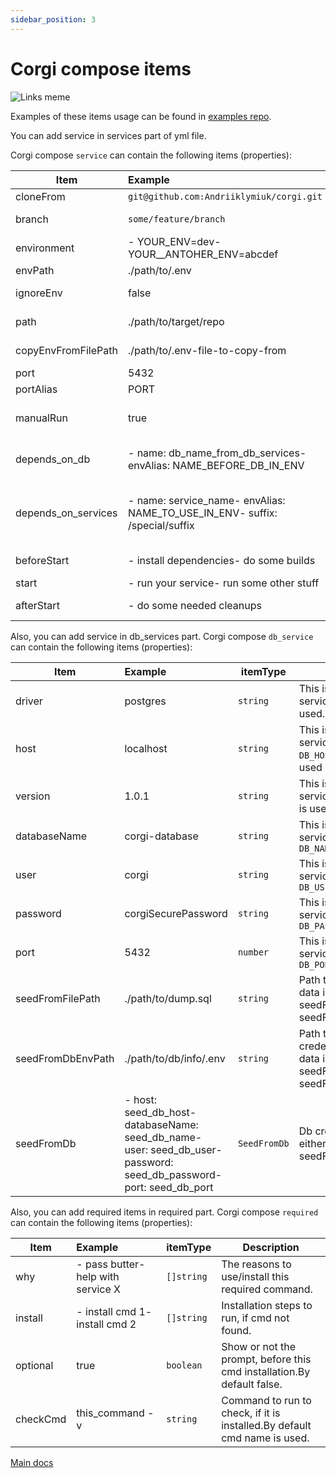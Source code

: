 ```yaml
---
sidebar_position: 3
---
```


# Corgi compose items

![Links meme](/img/links_meme.jpg)

Examples of these items usage can be found in
[examples repo](https://github.com/Andriiklymiuk/corgi_examples).

You can add service in services part of yml file.

Corgi compose `service` can contain the following items (properties):

| Item                | Example                                                                     | itemType             | Description                                                                                                                                                                                                         |
| ------------------- | :-------------------------------------------------------------------------- | -------------------- | ------------------------------------------------------------------------------------------------------------------------------------------------------------------------------------------------------------------- |
| cloneFrom           | `git@github.com:Andriiklymiuk/corgi.git`                                    | `string`             | Git url to target repo. By default nothing is cloned.                                                                                                                                                               |
| branch              | `some/feature/branch`                                                       | `string`             | Branch to use for git checkout. By default default branch for repo is used.                                                                                                                                         |
| environment         | - YOUR_ENV=dev- YOUR__ANTOHER_ENV=abcdef                                    | `[]string`           | List of environment variables to copy and put into your env file.By default no environments are added.                                                                                                              |
| envPath             | ./path/to/.env                                                              | `string`             | Path to .env file in target repo. By default .env file is used                                                                                                                                                      |
| ignoreEnv           | false                                                                       | `string`             | Should service ignore env and don't change env file or not. By default is false (env is not ignored)                                                                                                                |
| path                | ./path/to/target/repo                                                       | `string`             | Path to the actual project repo.By default the path to the folder in which corgi-compose.yml is used                                                                                                                |
| copyEnvFromFilePath | ./path/to/.env-file-to-copy-from                                            | `string`             | The path to the .env, which content will be copied to service repo .env file                                                                                                                                        |
| port                | 5432                                                                        | `number`             | Service port, that will be added to .env file.                                                                                                                                                                      |
| portAlias                | PORT                                                                   | `string`             | Service port env name alias, that will be added to .env file.                                                                                                                                                                    |
| manualRun           | true                                                                        | `boolean`            | Determines if the service will be run with run cmd.If it is true, that to run you add `--services manual_to_run_service` to run cmd.By default it is false.                                                         |
| depends_on_db       | - name: db_name_from_db_services- envAlias: NAME_BEFORE_DB_IN_ENV           | `[]DependsOnDb`      | Adds db credentials (`DB_HOST`,etc) from db_services will be copied to .env.envAlias adds string before db credentials, like NAME_BEFORE_DB_IN_ENV_DB_HOST                                                          |
| depends_on_services | - name: service_name- envAlias: NAME_TO_USE_IN_ENV- suffix: /special/suffix | `[]DependsOnService` | Adds service credentials to .env.suffix is added at the end of added valueNAME_TO_USE_IN_ENV=localhost:port/special/suffix will be added to .envIf you add just name, than it is SERVICE_NAME=localhost:port_in_env |
| beforeStart         | - install dependencies- do some builds                                      | `[]string`           | List of commands to run consequently, before start commands are run.                                                                                                                                                |
| start               | - run your service- run some other stuff                                    | `[]string`           | List of commands to run in parallel for the service needs.                                                                                                                                                          |
| afterStart          | - do some needed cleanups                                                   | `[]string`           | List of commands to run consequently, when the cli is exited.                                                                                                                                                       |

Also, you can add service in db_services part. Corgi compose `db_service` can
contain the following items (properties):

| Item              | Example                                                                                                              | itemType     | Description                                                                                                                                                                                |
| ----------------- | :------------------------------------------------------------------------------------------------------------------- | ------------ | ------------------------------------------------------------------------------------------------------------------------------------------------------------------------------------------ |
| driver            | postgres                                                                                                             | `string`     | This is database driver for this service. By default postgres is used. |
| host              | localhost                                                                                                            | `string`     | This is database host for this service, that will be used in `DB_HOST`. By default localhost is used                                                                                       |
| version           | 1.0.1                                                                                                                | `string`     | This is database version for the service creation. By default latest is used                                                                                                               |
| databaseName      | corgi-database                                                                                                       | `string`     | This is database name for this service, that will be used in `DB_NAME`                                                                                                                     |
| user              | corgi                                                                                                                | `string`     | This is database user for this service, that will be used in `DB_USER`                                                                                                                     |
| password          | corgiSecurePassword                                                                                                  | `string`     | This is database password for this service, that will be used in `DB_PASSWORD`                                                                                                             |
| port              | 5432                                                                                                                 | `number`     | This is database port for this service, that will be used in `DB_PORT`                                                                                                                     |
| seedFromFilePath  | ./path/to/dump.sql                                                                                                   | `string`     | Path to dump.sql file from which data is seeded.Use either seedFromFilePath or seedFromDb/seedFromDbEnvPath                                                                                |
| seedFromDbEnvPath | ./path/to/db/info/.env                                                                                               | `string`     | Path to .env file with db credentials for db, from which data is seeded.Use either seedFromFilePath or seedFromDb/seedFromDbEnvPath                                                        |
| seedFromDb        | - host: seed_db_host- databaseName: seed_db_name- user: seed_db_user- password: seed_db_password- port: seed_db_port | `SeedFromDb` | Db credentials to seed from.Use either seedFromFilePath or seedFromDb/seedFromDbEnvPath                                                                                                    |

Also, you can add required items in required part. Corgi compose `required` can
contain the following items (properties):

| Item     | Example                            | itemType   | Description                                                              |
| -------- | :--------------------------------- | ---------- | ------------------------------------------------------------------------ |
| why      | - pass butter- help with service X | `[]string` | The reasons to use/install this required command.                        |
| install  | - install cmd 1- install cmd 2     | `[]string` | Installation steps to run, if cmd not found.                             |
| optional | true                               | `boolean`  | Show or not the prompt, before this cmd installation.By default false.   |
| checkCmd | this_command -v                    | `string`   | Command to run to check, if it is installed.By default cmd name is used. |

[Main docs](/docs/intro)
